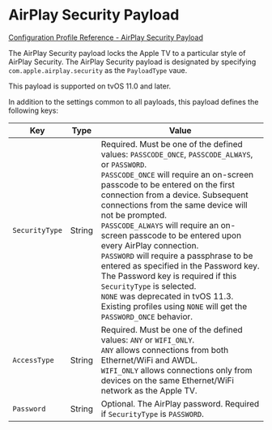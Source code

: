 # AirPlay Security Payload  

 [Configuration Profile Reference - AirPlay Security Payload](https://developer.apple.com/library/content/featuredarticles/iPhoneConfigurationProfileRef/Introduction/Introduction.html#//apple_ref/doc/uid/TP40010206-CH1-SW56)  

The AirPlay Security payload locks the Apple TV to a particular style of AirPlay Security. The AirPlay Security payload is designated by specifying `com.apple.airplay.security` as the `PayloadType` vaue.  

This payload is supported on tvOS 11.0 and later.  

In addition to the settings common to all payloads, this payload defines the following keys:  

|Key|Type|Value|
|-|-|-|
|`SecurityType`|String|Required. Must be one of the defined values: `PASSCODE_ONCE`, `PASSCODE_ALWAYS`, or `PASSWORD`.</br>`PASSCODE_ONCE` will require an on-screen passcode to be entered on the first connection from a device. Subsequent connections from the same device will not be prompted.</br>`PASSCODE_ALWAYS` will require an on-screen passcode to be entered upon every AirPlay connection.</br>`PASSWORD` will require a passphrase to be entered as specified in the Password key. The Password key is required if this `SecurityType` is selected.</br>`NONE` was deprecated in tvOS 11.3. Existing profiles using `NONE` will get the `PASSWORD_ONCE` behavior.|
|`AccessType`|String|Required. Must be one of the defined values: `ANY` or `WIFI_ONLY`.</br>`ANY` allows connections from both Ethernet/WiFi and AWDL.</br>`WIFI_ONLY` allows connections only from devices on the same Ethernet/WiFi network as the Apple TV.|
|`Password`|String|Optional. The AirPlay password. Required if `SecurityType` is `PASSWORD`.|
  
